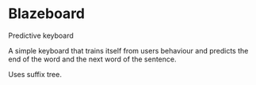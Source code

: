 # Blazeboard
Predictive keyboard

A simple keyboard that trains itself from users behaviour and predicts 
the end of the word and the next word of the sentence.

Uses suffix tree.


